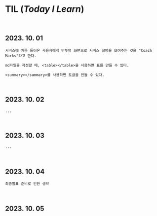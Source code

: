 # TIL (_Today I Learn_)

<br>

## 2023. 10. 01

```
서비스에 처음 들어온 사용자에게 반투명 화면으로 서비스 설명을 보여주는 것을 "Coach Marks"라고 한다.

md파일을 작성할 때, <table></table>을 사용하면 표를 만들 수 있다.

<summary></summary>를 사용하면 토글을 만들 수 있다.
```

<br>

## 2023. 10. 02

```
...
```

<br>

## 2023. 10. 03

```
...
```

<br>

## 2023. 10. 04

```
최종발표 준비로 인한 생략
```

<br>

## 2023. 10. 05

```

```
